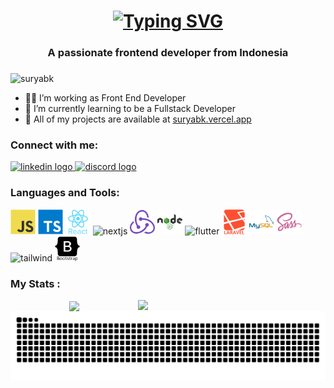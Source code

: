 <h1 align="center">
  <a href="https://git.io/typing-svg">
    <img src="https://readme-typing-svg.herokuapp.com?font=Noto+Sans&weight=600&size=28&pause=1000&color=ADBAC7&center=true&random=false&width=512&lines=Hi+%F0%9F%91%8B%2C+I'm+Surya+Bhakti+Kusuma" alt="Typing SVG">
  </a>
</h1>

<h3 align="center">A passionate frontend developer from Indonesia</h3>

###

<p align="left"> <img src="https://komarev.com/ghpvc/?username=suryabk&label=Profile%20views&color=0e75b6&style=flat" alt="suryabk" /> </p>

- 👨‍💻 I’m working as Front End Developer
- 🌱 I’m currently learning to be a Fullstack Developer
- 📂 All of my projects are available at [suryabk.vercel.app](https://suryabk.vercel.app/)

###

<h3 align="left">Connect with me:</h3>
<div align="left">
  <a href="https://www.linkedin.com/in/suryabk/" target="_blank">
    <img src="https://img.shields.io/static/v1?message=LinkedIn&logo=linkedin&label=&color=0077B5&logoColor=white&labelColor=&style=for-the-badge" height="40" alt="linkedin logo"  />
  </a>
  <a href="https://discordapp.com/users/613968250539081779" target="_blank">
    <img src="https://img.shields.io/static/v1?message=Discord&logo=discord&label=&color=7289DA&logoColor=white&labelColor=&style=for-the-badge" height="40" alt="discord logo"  />
  </a>
</div>

###

<h3 align="left">Languages and Tools:</h3>
<div align="left">
  <img src="https://raw.githubusercontent.com/devicons/devicon/master/icons/javascript/javascript-original.svg" alt="javascript" width="40" height="40" />
  <img src="https://raw.githubusercontent.com/devicons/devicon/master/icons/typescript/typescript-original.svg" alt="typescript" width="40" height="40" />
  <img src="https://raw.githubusercontent.com/devicons/devicon/master/icons/react/react-original-wordmark.svg" alt="react" width="40" height="40" />
  <img src="https://cdn.worldvectorlogo.com/logos/nextjs-2.svg" alt="nextjs" width="40" height="40" />
  <img src="https://raw.githubusercontent.com/devicons/devicon/master/icons/redux/redux-original.svg" alt="redux" width="40" height="40" />
  <img src="https://raw.githubusercontent.com/devicons/devicon/master/icons/nodejs/nodejs-original-wordmark.svg" alt="nodejs" width="40" height="40" />
  <img src="https://www.vectorlogo.zone/logos/flutterio/flutterio-icon.svg" alt="flutter" width="40" height="40" />
  <img src="https://raw.githubusercontent.com/devicons/devicon/master/icons/laravel/laravel-plain-wordmark.svg" alt="laravel" width="40" height="40" />
  <img src="https://raw.githubusercontent.com/devicons/devicon/master/icons/mysql/mysql-original-wordmark.svg" alt="mysql" width="40" height="40" />
  <img src="https://raw.githubusercontent.com/devicons/devicon/master/icons/sass/sass-original.svg" alt="sass" width="40" height="40" />
  <img src="https://www.vectorlogo.zone/logos/tailwindcss/tailwindcss-icon.svg" alt="tailwind" width="40" height="40" />
  <img src="https://raw.githubusercontent.com/devicons/devicon/master/icons/bootstrap/bootstrap-plain-wordmark.svg" alt="bootstrap" width="40" height="40" />
</div>

###

<h3 align="left">My Stats :</h3>
<div align=center>
     <picture>
      <source srcset="https://github-readme-streak-stats.herokuapp.com?user=suryabk&theme=dracula" media="(prefers-color-scheme: dark)" />
      <source srcset="https://github-readme-streak-stats.herokuapp.com?user=suryabk" media="(prefers-color-scheme: light), (prefers-color-scheme: no-preference)" />
      <img align="right" width=300 src="https://github-readme-streak-stats.herokuapp.com?user=suryabk" />
    </picture>
    <picture>
      <source srcset="https://github-readme-stats.vercel.app/api/top-langs?username=suryabk&theme=dracula&langs_count=8&layout=compact" media="(prefers-color-scheme: dark)" />
      <source srcset="https://github-readme-stats.vercel.app/api/top-langs?username=suryabk&langs_count=8&layout=compact" media="(prefers-color-scheme: light), (prefers-color-scheme: no-preference)" />
      <img width=300 align="center" src="https://github-readme-stats.vercel.app/api/top-langs?username=suryabk&langs_count=8&layout=compact" />
    </picture>
</div>
<div align=center>
  <picture>
    <source media="(prefers-color-scheme: dark)" srcset="https://raw.githubusercontent.com/suryabk/suryabk/output/github-contribution-grid-snake-dark.svg">
    <source media="(prefers-color-scheme: light)" srcset="https://raw.githubusercontent.com/suryabk/suryabk/output/github-contribution-grid-snake.svg">
    <img alt="snake animation" src="https://raw.githubusercontent.com/suryabk/suryabk/output/github-contribution-grid-snake.svg">
  </picture>
</div>
